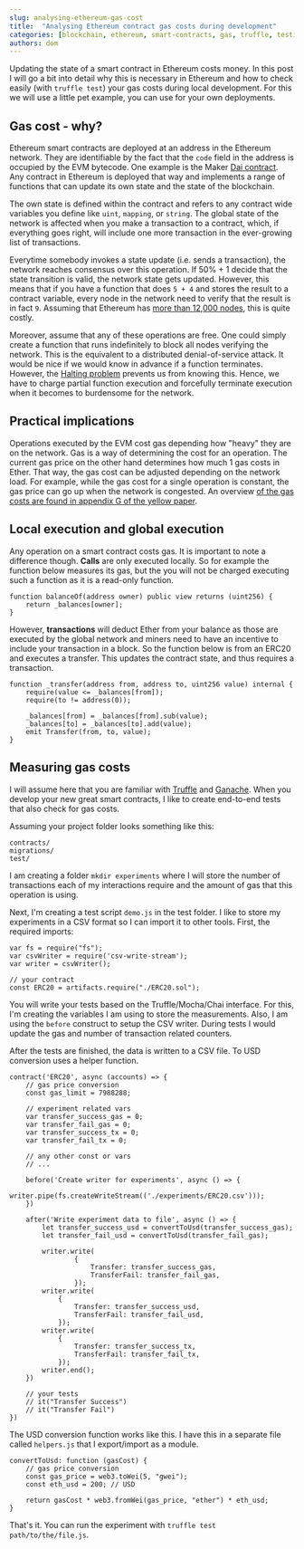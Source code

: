 ```yaml
---
slug: analysing-ethereum-gas-cost
title:  "Analysing Ethereum contract gas costs during development"
categories: [blockchain, ethereum, smart-contracts, gas, truffle, testing]
authors: dom
---
```


Updating the state of a smart contract in Ethereum costs money. In this post I will go a bit into detail why this is necessary in Ethereum and how to check easily (with `truffle test`) your gas costs during local development. For this we will use a little pet example, you can use for your own deployments.

## Gas cost - why?
Ethereum smart contracts are deployed at an address in the Ethereum network. They are identifiable by the fact that the `code` field in the address is occupied by the EVM bytecode. One example is the Maker [Dai contract](https://etherscan.io/address/0x89d24a6b4ccb1b6faa2625fe562bdd9a23260359#code). Any contract in Ethereum is deployed that way and implements a range of functions that can update its own state and the state of the blockchain.

The own state is defined within the contract and refers to any contract wide variables you define like `uint`, `mapping`, or `string`. The global state of the network is affected when you make a transaction to a contract, which, if everything goes right, will include one more transaction in the ever-growing list of transactions.

Everytime somebody invokes a state update (i.e. sends a transaction), the network reaches consensus over this operation. If 50% + 1 decide that the state transition is valid, the network state gets updated. However, this means that if you have a function that does `5 + 4` and stores the result to a contract variable, every node in the network need to verify that the result is in fact `9`. Assuming that Ethereum has [more than 12,000 nodes](https://www.ethernodes.org/network/1), this is quite costly.

Moreover, assume that any of these operations are free. One could simply create a function that runs indefinitely to block all nodes verifying the network. This is the equivalent to a distributed denial-of-service attack. It would be nice if we would know in advance if a function terminates. However, the [Halting problem](https://en.wikipedia.org/wiki/Halting_problem) prevents us from knowing this. Hence, we have to charge partial function execution and forcefully terminate execution when it becomes to burdensome for the network.

## Practical implications
Operations executed by the EVM cost gas depending how "heavy" they are on the network. Gas is a way of determining the cost for an operation. The current gas price on the other hand determines how much 1 gas costs in Ether. That way, the gas cost can be adjusted depending on the network load. For example, while the gas cost for a single operation is constant, the gas price can go up when the network is congested. An overview [of the gas costs are found in appendix G of the yellow paper](https://ethereum.github.io/yellowpaper/paper.pdf).

## Local execution and global execution
Any operation on a smart contract costs gas. It is important to note a difference though. **Calls** are only executed locally. So for example the function below measures its gas, but the you will not be charged executing such a function as it is a read-only function.

```
function balanceOf(address owner) public view returns (uint256) {
    return _balances[owner];
}
```

However, **transactions** will deduct Ether from your balance as those are executed by the global network and miners need to have an incentive to include your transaction in a block. So the function below is from an ERC20 and executes a transfer. This updates the contract state, and thus requires a transaction.

```
function _transfer(address from, address to, uint256 value) internal {
    require(value <= _balances[from]);
    require(to != address(0));

    _balances[from] = _balances[from].sub(value);
    _balances[to] = _balances[to].add(value);
    emit Transfer(from, to, value);
}
```

## Measuring gas costs
I will assume here that you are familiar with [Truffle](https://truffleframework.com/docs) and [Ganache](https://truffleframework.com/docs/ganache/overview). When you develop your new great smart contracts, I like to create end-to-end tests that also check for gas costs.

Assuming your project folder looks something like this:
```
contracts/
migrations/
test/
```

I am creating a folder `mkdir experiments` where I will store the number of transactions each of my interactions require and the amount of gas that this operation is using.

Next, I'm creating a test script `demo.js` in the test folder. I like to store my experiments in a CSV format so I can import it to other tools. First, the required imports:

```
var fs = require("fs");
var csvWriter = require('csv-write-stream');
var writer = csvWriter();

// your contract
const ERC20 = artifacts.require("./ERC20.sol");
```

You will write your tests based on the Truffle/Mocha/Chai interface. For this, I'm creating the variables I am using to store the measurements.
Also, I am using the `before` construct to setup the CSV writer. During tests I would update the gas and number of transaction related counters.

After the tests are finished, the data is written to a CSV file. To USD conversion uses a helper function.

```
contract('ERC20', async (accounts) => {
    // gas price conversion
    const gas_limit = 7988288;

    // experiment related vars
    var transfer_success_gas = 0;
    var transfer_fail_gas = 0;
    var transfer_success_tx = 0;
    var transfer_fail_tx = 0;

    // any other const or vars
    // ...

    before('Create writer for experiments', async () => {
        writer.pipe(fs.createWriteStream(('./experiments/ERC20.csv')));
    })

    after('Write experiment data to file', async () => {
        let transfer_success_usd = convertToUsd(transfer_success_gas);
        let transfer_fail_usd = convertToUsd(transfer_fail_gas);

        writer.write(
                {
                    Transfer: transfer_success_gas,
                    TransferFail: transfer_fail_gas,
                });
        writer.write(
            {
                Transfer: transfer_success_usd,
                TransferFail: transfer_fail_usd,
            });
        writer.write(
            {
                Transfer: transfer_success_tx,
                TransferFail: transfer_fail_tx,
            });
        writer.end();
    })

    // your tests
    // it("Transfer Success")
    // it("Transfer Fail")
})
```

The USD conversion function works like this. I have this in a separate file called `helpers.js` that I export/import as a module.

```
convertToUsd: function (gasCost) {
    // gas price conversion
    const gas_price = web3.toWei(5, "gwei");
    const eth_usd = 200; // USD

    return gasCost * web3.fromWei(gas_price, "ether") * eth_usd;
}
```

That's it. You can run the experiment with `truffle test path/to/the/file.js`.
